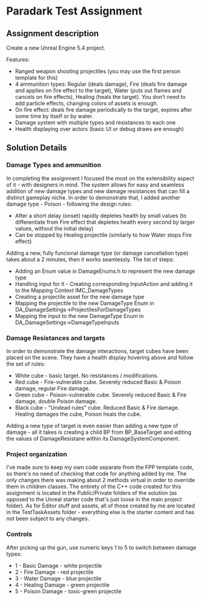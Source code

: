 # Paradark Test Assignment

## Assignment description

Create a new Unreal Engine 5.4 project.

Features:
- Ranged weapon shooting projectiles (you may use the first person template for this)
- 4 ammunition types: Regular (deals damage), Fire (deals fire damage and applies
on fire effect to the target), Water (puts out flames and cancels on fire effects),
Healing (heals the target). You don’t need to add particle effects, changing colors of
assets is enough.
- On fire effect: deals fire damage periodically to the target, expires after some time by
itself or by water.
- Damage system with multiple types and resistances to each one
- Health displaying over actors (basic UI or debug draws are enough)

## Solution Details

### Damage Types and ammunition
In completing the assignment I focused the most on the extensibility aspect of it - with designers in mind. The system allows for easy and seamless addition of new damage types and new damage resistances that can fill a distinct gameplay niche. In order to demonstrate that, I added another damage type - Poison - following the design rules:
- After a short delay (onset) rapidly depletes health by small values (to differentiate from Fire effect that depletes health every second by larger values, without the initial delay)
- Can be stopped by Healing projectile (similarly to how Water stops Fire effect)

Adding a new, fully funcional damage type (or damage cancellation type) takes about a 2 minutes, then it works seamlessly. The list of steps:
- Adding an Enum value in DamageEnums.h to represent the new damage type
- Handling input for it - Creating corresponding InputAction and adding it to the Mapping Context IMC_DamageTypes
- Creating a projectile asset for the new damage type
- Mapping the projectile to the new DamageType Enum in DA_DamageSettings->ProjectilesForDamageTypes
- Mapping the input to the new DamageType Enum in DA_DamageSettings->DamageTypeInputs

### Damage Resistances and targets
In order to demonstrate the damage interactions, target cubes have been placed on the scene. They have a health display hovering above and follow the set of rules:
- White cube - basic target. No resistances / modifications.
- Red cube - Fire-vulnerable cube. Severely reduced Basic & Poison damage, regular Fire damage.
- Green cube - Poison-vulnerable cube. Severely reduced Basic & Fire damage, double Poison damage.
- Black cube - "Undead rules" cube. Reduced Basic & Fire damage. Healing damages the cube, Poison heals the cube.

Adding a new type of target is even easier than adding a new type of damage - all it takes is creating a child BP from BP_BaseTarget and editing the values of DamageResistane within its DamageSystemComponent.

### Project organization
I've made sure to keep my own code separate from the FPP template code, so there's no need of checking that code for anything added by me. The only changes there was making about 2 methods virtual in order to override them in children classes. The entirety of the C++ code created for this assignment is located in the Public/Private folders of the solution (as opposed to the Unreal starter code that's just loose in the main project folder). As for Editor stuff and assets, all of those created by me are located in the TestTaskAssets folder - everything else is the starter content and has not been subject to any changes.

### Controls
After picking up the gun, use numeric keys 1 to 5 to switch between damage types:
- 1 - Basic Damage - white projectile
- 2 - Fire Damage - red projectile
- 3 - Water Damage - blue projectile
- 4 - Healing Damage - green projectile
- 5 - Poison Damage - toxic-green projectile
